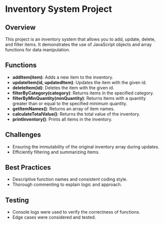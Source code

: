 # Inventory System Project

## Overview
This project is an inventory system that allows you to add, update, delete, and filter items. It demonstrates the use of JavaScript objects and array functions for data manipulation.

## Functions
- **addItem(item)**: Adds a new item to the inventory.
- **updateItem(id, updatedItem)**: Updates the item with the given id.
- **deleteItem(id)**: Deletes the item with the given id.
- **filterByCategory(category)**: Returns items in the specified category.
- **filterByMinQuantity(minQuantity)**: Returns items with a quantity greater than or equal to the specified minimum quantity.
- **getItemNames()**: Returns an array of item names.
- **calculateTotalValue()**: Returns the total value of the inventory.
- **printInventory()**: Prints all items in the inventory.

## Challenges
- Ensuring the immutability of the original inventory array during updates.
- Efficiently filtering and summarizing items.

## Best Practices
- Descriptive function names and consistent coding style.
- Thorough commenting to explain logic and approach.

## Testing
- Console logs were used to verify the correctness of functions.
- Edge cases were considered and tested.
